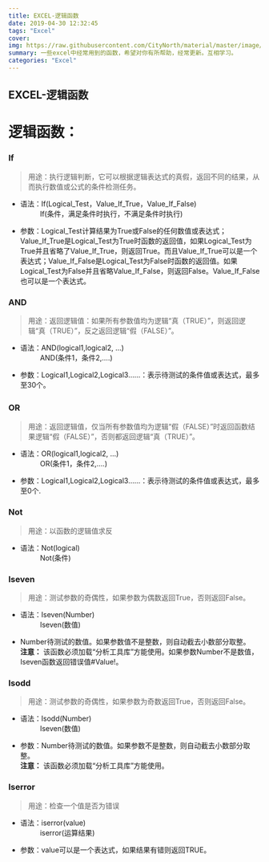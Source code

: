 ```yaml
---
title: EXCEL-逻辑函数
date: 2019-04-30 12:32:45
tags: "Excel"
cover: 
img: https://raw.githubusercontent.com/CityNorth/material/master/image/excel.png
summary: 一些excel中经常用到的函数，希望对你有所帮助，经常更新。互相学习。
categories: "Excel"
---
```

## EXCEL-逻辑函数

# 逻辑函数：

### If
>用途：执行逻辑判断，它可以根据逻辑表达式的真假，返回不同的结果，从而执行数值或公式的条件检测任务。  
  
* 语法：If(Logical_Test，Value_If_True，Value_If_False)	  
 &nbsp;&nbsp; &nbsp; &nbsp; &nbsp; &nbsp;If(条件，满足条件时执行，不满足条件时执行)     

* 参数：Logical_Test计算结果为True或False的任何数值或表达式；Value_If_True是Logical_Test为True时函数的返回值，如果Logical_Test为True并且省略了Value_If_True，则返回True。而且Value_If_True可以是一个表达式；Value_If_False是Logical_Test为False时函数的返回值。如果Logical_Test为False并且省略Value_If_False，则返回False。Value_If_False也可以是一个表达式。

### AND 
> 用途：返回逻辑值：如果所有参数值均为逻辑“真（TRUE）”，则返回逻辑“真（TRUE）”，反之返回逻辑“假（FALSE）”。  
  
* 语法：AND(logical1,logical2,  ...) 　  
&nbsp;&nbsp; &nbsp; &nbsp; &nbsp; &nbsp;AND(条件1，条件2,….)

* 参数：Logical1,Logical2,Logical3……：表示待测试的条件值或表达式，最多至30个。

### OR　
> 用途：返回逻辑值，仅当所有参数值均为逻辑“假（FALSE）”时返回函数结果逻辑“假（FALSE）”，否则都返回逻辑“真（TRUE）”。　　

* 语法：OR(logical1,logical2,  ...)　  
&nbsp;&nbsp; &nbsp; &nbsp; &nbsp; &nbsp;OR(条件1，条件2,….)　

* 参数：Logical1,Logical2,Logical3……：表示待测试的条件值或表达式，最多至0个.

### Not   
> 用途：以函数的逻辑值求反

* 语法：Not(logical)　  
&nbsp;&nbsp; &nbsp; &nbsp; &nbsp; &nbsp;Not(条件)　
   
### Iseven
> 用途：测试参数的奇偶性，如果参数为偶数返回True，否则返回False。

* 语法：Iseven(Number)  
&nbsp;&nbsp; &nbsp; &nbsp; &nbsp; &nbsp;Iseven(数值)  

* Number待测试的数值。如果参数值不是整数，则自动截去小数部分取整。    
**注意：** 该函数必须加载“分析工具库”方能使用。如果参数Number不是数值，Iseven函数返回错误值#Value!。

### Isodd

> 用途：测试参数的奇偶性，如果参数为奇数返回True，否则返回False。 
 
* 语法：Isodd(Number)  
&nbsp;&nbsp; &nbsp; &nbsp; &nbsp; &nbsp;Iseven(数值)   

* 参数：Number待测试的数值。如果参数不是整数，则自动截去小数部分取整。  
**注意：** 该函数必须加载“分析工具库”方能使用。

### Iserror   

> 用途：检查一个值是否为错误   
 
* 语法：iserror(value)  
&nbsp;&nbsp; &nbsp; &nbsp; &nbsp; &nbsp;iserror(运算结果)  

* 参数：value可以是一个表达式，如果结果有错则返回TRUE。


